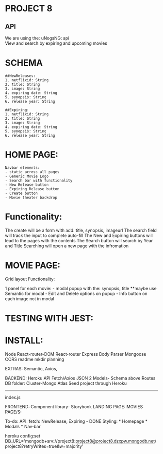 # PROJECT 8
[Heroku Link]: (https://project8-backend.herokuapp.com/)


## API

We are using the: uNogsNG: api  
View and search by expiring and upcoming movies

# SCHEMA

  	##NewReleases:
    1. netflixid: String
    2. title: String
    3. image: String
    4. expiring date: String
    5. synopsis: String
    6. release year: String

    ##Expiring:
    1. netflixid: String
    2. title: String
    3. image: String
    4. expiring date: String
    5. synopsis: String
    6. release year: String
	
# HOME PAGE:

    Navbar elements:
    - static across all pages
    - Generic Movie Logo
    - Search bar with functionality
    - New Release button
    - Expiring Release button
    - Create button
    - Movie theater backdrop

# Functionality:

The create will be a form with add: title, synopsis, imageurl
The search field will track the input to complete auto-fill
The New and Expiring buttons will lead to the pages with the contents
The Search button will search by Year and Title
Searching will open a new page with the infromation

# MOVIE PAGE:

Grid layout
Functionality:

1 panel for each movie: - modal popup with the: synopsis, title
\*\*maybe use Semantic for modal - Edit and Delete options on popup - Info button on each image not in modal

# TESTING WITH JEST:




# INSTALL:

Node
React-router-DOM
React-router
Express
Body Parser
Mongoose
CORS
readme
mkdir planning

EXTRAS: Semantic, Axios,

BACKEND:
Heroku
API Fetch/Axios
JSON
2 Models- Schema above
Routes
DB folder:
Cluster-Mongo Atlas
Seed project through Heroku

---

index.js

FRONTEND:
Component library- Storybook
LANDING PAGE:
MOVIES PAGE/S:

To-do:
API: fetch: NewRelease, Expiring - DONE
Styling: 
	* Homepage
	* Modals
	* Nav-bar


 heroku config:set DB_URL='mongodb+srv://project8:project8@project8.dzxpw.mongodb.net/project8?retryWrites=true&w=majority'